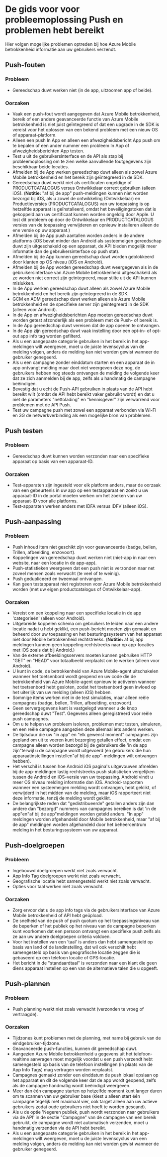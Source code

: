 <properties 
   pageTitle="Azure mobiele betrokkenheid de gids voor probleemoplossing - Push/bereik" 
   description="Problemen met gebruiker interactie en melding oplossen in Azure Mobile betrokkenheid" 
   services="mobile-engagement" 
   documentationCenter="" 
   authors="piyushjo" 
   manager="dwrede" 
   editor=""/>

<tags
   ms.service="mobile-engagement"
   ms.devlang="na"
   ms.topic="article"
   ms.tgt_pltfrm="mobile-multiple"
   ms.workload="mobile" 
   ms.date="08/19/2016"
   ms.author="piyushjo"/>

# <a name="troubleshooting-guide-for-push-and-reach-issues"></a>De gids voor voor probleemoplossing Push en problemen hebt bereikt

Hier volgen mogelijke problemen optreden bij hoe Azure Mobile betrokkenheid informatie aan uw gebruikers verzendt.
 
## <a name="push-failures"></a>Push-fouten

### <a name="issue"></a>Probleem
- Gereedschap duwt werken niet (in de app, uitzoomen app of beide).

### <a name="causes"></a>Oorzaken
- Vaak een push-fout wordt aangegeven dat Azure Mobile betrokkenheid, bereik of een andere geavanceerde functie van Azure Mobile betrokkenheid is niet juist geïntegreerd of dat een upgrade in de SDK is vereist voor het oplossen van een bekend probleem met een nieuw OS of apparaat-platform.
- Alleen een push In App en alleen een afwezigheidsbericht App push om te bepalen of een ander nummer een probleem In App of afwezigheidsberichten App testen.
- Test u uit de gebruikersinterface en de API als stap bij probleemoplossing om te zien welke aanvullende foutgegevens zijn beschikbaar beide locaties.
- Afmelden bij de App werken gereedschap duwt alleen als zowel Azure Mobile betrokkenheid en het bereik zijn geïntegreerd in de SDK.
- Gereedschap duwt werkt niet als certificaten ongeldige of PRODUCTCATALOGUS versus Ontwikkelaar correct gebruiken (alleen iOS). (**Notitie:** "af bij de app" push-meldingen kunnen niet worden bezorgd bij iOS, als u zowel de ontwikkeling (Ontwikkelaar) en Productieversies (PRODUCTCATALOGUS) van uw toepassing is op hetzelfde apparaat is geïnstalleerd, omdat het beveiligingstoken dat is gekoppeld aan uw certificaat kunnen worden ongeldig door Apple. U lost dit probleem op door de Ontwikkelaar en PRODUCTCATALOGUS versies van de toepassing verwijderen en opnieuw installeren alleen de ene versie op uw apparaat.)
- Afmelden bij de App push aantallen worden anders in de andere platforms (iOS bevat minder dan Android als systeemeigen gereedschap duwt zijn uitgeschakeld op een apparaat, de API bieden mogelijk meer informatie dan de gebruikersinterface op push stat).
- Afmelden bij de App kunnen gereedschap duwt worden geblokkeerd door klanten op OS niveau (iOS en Android).
- Afmelden bij de App worden gereedschap duwt weergegeven als in de gebruikersinterface van Azure Mobile betrokkenheid uitgeschakeld als ze worden niet correct zijn geïntegreerd, maar stilte uit de API kunnen mislukken.
- In de App werken gereedschap duwt alleen als zowel Azure Mobile betrokkenheid en het bereik zijn geïntegreerd in de SDK.
- GCM en ADM gereedschap duwt werken alleen als Azure Mobile betrokkenheid en de specifieke server zijn geïntegreerd in de SDK (alleen voor Android).
- In de App en afwezigheidsberichten App moeten gereedschap duwt worden getest afzonderlijk als een probleem met de Push- of bereik is.
- In de App gereedschap duwt vereisen dat de app openen te ontvangen.
- In de App zijn gereedschap duwt vaak instelling door een opt-in- of opt-out app info tag worden gefilterd.
- Als u een aangepaste categorie gebruiken in het bereik in het app-meldingen wilt weergeven, moet u de juiste levenscyclus van de melding volgen, anders de melding kan niet worden gewist wanneer de gebruiker genegeerd.
- Als u een campagne zonder einddatum starten en een apparaat de in app ontvangt melding maar doet niet weergeven deze nog, de gebruikers hebben nog steeds ontvangen de melding de volgende keer dat ze zich aanmelden bij de app, zelfs als u handmatig de campagne beëindigen.
- Bevestig dat u echt de Push-API gebruiken in plaats van de API hebt bereikt wilt (omdat de API hebt bereikt vaker gebruikt wordt) en dat u niet de parameters "nettolading" en "kennisgever" zijn verwarrend voor problemen met de API Push.
- Test uw campagne push met zowel een apparaat verbonden via Wi-Fi en 3G de netwerkverbinding als een mogelijke bron van problemen.

## <a name="push-testing"></a>Push testen

### <a name="issue"></a>Probleem
- Gereedschap duwt kunnen worden verzonden naar een specifieke apparaat op basis van een apparaat-ID.

### <a name="causes"></a>Oorzaken

- Test-apparaten zijn ingesteld voor elk platform anders, maar de oorzaak van een gebeurtenis in uw app op een testapparaat en zoekt u uw apparaat-ID in de portal moeten werken om het zoeken van uw apparaat-ID voor alle platforms.
- Test-apparaten werken anders met IDFA versus IDFV (alleen iOS).


## <a name="push-customization"></a>Push-aanpassing

### <a name="issue"></a>Probleem
- Push inhoud item niet geschikt zijn voor geavanceerde (badge, bellen, Trillen, afbeelding, enzovoort).
- Koppelingen van gereedschap duwt werken niet (niet-app in naar een website, naar een locatie in de app-app).
- Push-statistieken weergeven dat een push niet is verzonden naar net zoveel mensen zoals verwacht (te veel of te weinig).
- Push gedupliceerd en tweemaal ontvangen.
- Kan geen testapparaat niet registreren voor Azure Mobile betrokkenheid worden (met uw eigen productcatalogus of Ontwikkelaar-app).

### <a name="causes"></a>Oorzaken

- Vereist om een koppeling naar een specifieke locatie in de app 'categorieën' (alleen voor Android).
- Uitgebreide koppelen schema om gebruikers te leiden naar een andere locatie nadat u hebt geklikt, een push-bericht moeten zijn gemaakt en beheerd door uw toepassing en het besturingssysteem van het apparaat niet door Mobile betrokkenheid rechtstreeks. (**Notitie:** af bij app meldingen kunnen geen koppeling rechtstreeks naar op app-locaties met iOS zoals dat bij Android.)
- Van de externe afbeeldingsservers moeten kunnen gebruiken HTTP "GET" en "HEAD" voor totaalbeeld verplaatst om te werken (alleen voor Android).
- U kunt in code, de betrokkenheid van Azure Mobile-agent uitschakelen wanneer het toetsenbord wordt geopend en uw code die de betrokkenheid van Azure Mobile-agent opnieuw te activeren wanneer het toetsenbord hebt gesloten, zodat het toetsenbord geen invloed op het uiterlijk van uw melding (alleen iOS) hebben.
- Sommige items werken niet in de test simulaties, maar alleen reële campagnes (badge, bellen, Trillen, afbeelding, enzovoort).
- Geen servergegevens kant is vastgelegd wanneer u de knop gereedschap duwt "Test". Gegevens alleen geregistreerd voor reële push campagnes.
- Om u te helpen uw probleem isoleren, problemen met: testen, simuleren, en een reële campagne aangezien deze allemaal iets anders werken.
- De tijdsduur die uw "in app" en "elk gewenst moment" campagnes zijn gepland om uit te voeren kunt bezorging getallen effect, omdat een campagne alleen worden bezorgd bij de gebruikers die 'in de app zijn"terwijl u de campagne wordt uitgevoerd (en gebruikers die hun apparaatinstellingen instellen"af bij de app"-meldingen wilt ontvangen hebben).
- Het verschil is tussen hoe Android iOS pagina's uitgevouwen afmelden bij de app-meldingen lastig rechtstreeks push statistieken vergelijken tussen de Android en iOS-versie van uw toepassing. Android vindt u meer OS niveau melding informatie dan iOS. Android-rapporten wanneer een systeemeigen melding wordt ontvangen, hebt geklikt, of verwijderd in het midden van de melding, maar iOS rapporteert niet deze informatie, tenzij de melding wordt geklikt. 
- De belangrijkste reden dat "gedistribueerde" getallen anders zijn dan andere dan "bezorgd" nummers van campagnes bereiken is dat 'in de app"en"af bij de app"meldingen worden geteld anders. "In app" meldingen worden afgehandeld door Mobile betrokkenheid, maar "af bij de app" meldingen worden afgehandeld door het beheercentrum melding in het besturingssysteem van uw apparaat.

## <a name="push-targeting"></a>Push-doelgroepen

### <a name="issue"></a>Probleem
- Ingebouwd doelgroepen werkt niet zoals verwacht.
- App Info Tag doelgroepen werkt niet zoals verwacht.
- Geografische locatie hebt samengesteld werkt niet zoals verwacht.
- Opties voor taal werken niet zoals verwacht.

### <a name="causes"></a>Oorzaken

- Zorg ervoor dat u de app info tags via de gebruikersinterface van Azure Mobile betrokkenheid of API hebt geüpload.
- De snelheid van de push of push quotum op het toepassingsniveau van de beperken of het publiek op het niveau van de campagne beperken kunt voorkomen dat een persoon ontvangt een specifieke push zelfs als ze aan uw andere doelgroepen criteria voldoen. 
- Voor het instellen van een 'taal' is anders dan hebt samengesteld op basis van land of de landinstelling, dat wil ook verschilt hebt samengesteld op basis van geografische locatie zeggen die is gebaseerd op een telefoon locatie of GPS-locatie.
- Het bericht in de "standaardtaal" is verzonden naar een klant die geen diens apparaat instellen op een van de alternatieve talen die u opgeeft.


## <a name="push-scheduling"></a>Push-plannen

### <a name="issue"></a>Probleem
- Push planning werkt niet zoals verwacht (verzonden te vroeg of vertraagde).

### <a name="causes"></a>Oorzaken

- Tijdzones kunt problemen met de planning, met name bij gebruik van de eindgebruiker-tijdzone.
- Geavanceerde push-functies, kunnen dit gereedschap duwt.
- Aangezien Azure Mobile betrokkenheid u gegevens uit het telefoon-realtime aanvragen moet mogelijk voordat u een push verzendt hebt samengesteld op basis van de telefoon instellingen (in plaats van de App Info Tags) mag vertragen worden verplaatst.
- Campagnes gemaakt zonder een einddatum de push lokaal opslaan op het apparaat en dit de volgende keer dat de app wordt geopend, zelfs als de campagne handmatig wordt beëindigd weergeven.
- Meer dan één campagne starten op hetzelfde moment kunt langer duren om te scannen van uw gebruiker base (kiest u alleen start één campagne tegelijk met maximaal vier, ook target alleen aan uw actieve gebruikers zodat oude gebruikers niet hoeft te worden gescand).
- Als u de optie 'Negeren publiek, push wordt verzonden naar gebruikers via de API' in de sectie "Campagne" van de campagne van een bereik gebruikt, de campagne wordt niet automatisch verzenden, moet u handmatig verzenden via de API hebt bereikt.
- Als u een aangepaste categorie gebruiken in het bereik in het app-meldingen wilt weergeven, moet u de juiste levenscyclus van een melding volgen, anders de melding kan niet worden gewist wanneer de gebruiker genegeerd.

 
